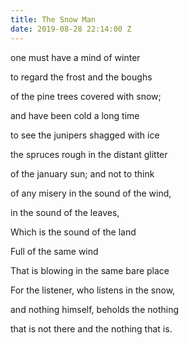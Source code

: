 ```yaml
---
title: The Snow Man
date: 2019-08-28 22:14:00 Z
---
```


one must have a mind of winter

to regard the frost and the boughs 

of the pine trees covered with snow;

and have been cold a long time

to see the junipers shagged with ice

the spruces rough in the distant glitter

of the january sun; and not to think

of any misery in the sound of the wind, 

in the sound of the leaves,

Which is the sound of the land

Full of the same wind

That is blowing in the same bare place

For the listener, who listens in the snow, 

and nothing himself, beholds the nothing

that is not there and the nothing that is. 